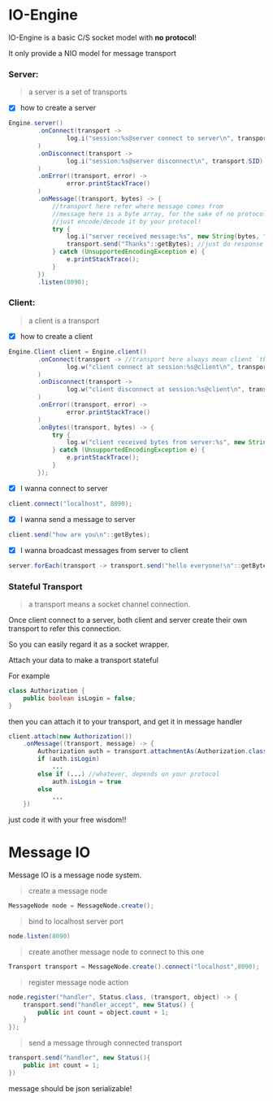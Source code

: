 # IO-Engine

IO-Engine is a basic C/S socket model with **no protocol**!

It only provide a NIO model for message transport

### Server: 

> a server is a set of transports

- [x] how to create a server

```java
Engine.server()
        .onConnect(transport ->
                log.i("session:%s@server connect to server\n", transport.SID)
        )
        .onDisconnect(transport ->
                log.i("session:%s@server disconnect\n", transport.SID)
        )
        .onError((transport, error) ->
                error.printStackTrace()
        )
        .onMessage((transport, bytes) -> {
            //transport here refer where message comes from
            //message here is a byte array, for the sake of no protocol
            //just encode/decode it by your protocol!
            try {
                log.i("server received message:%s", new String(bytes, "UTF-8"));
                transport.send("Thanks"::getBytes); //just do response to this message
            } catch (UnsupportedEncodingException e) {
                e.printStackTrace();
            }
        })
        .listen(8090);
```

### Client:

> a client is a transport

- [x] how to create a client

```java
Engine.Client client = Engine.client()
        .onConnect(transport -> //transport here always mean client `this`
                log.w("client connect at session:%s@client\n", transport.SID)
        )
        .onDisconnect(transport ->
                log.w("client disconnect at session:%s@client\n", transport.SID)
        )
        .onError((transport, error) ->
                error.printStackTrace()
        )
        .onBytes((transport, bytes) -> {
            try {
                log.w("client received bytes from server:%s", new String(bytes, "UTF-8"));
            } catch (UnsupportedEncodingException e) {
                e.printStackTrace();
            }
        });
```

- [x] I wanna connect to server

```java
client.connect("localhost", 8090);
```

- [x] I wanna send a message to server

```java
client.send("how are you\n"::getBytes);
```

- [x] I wanna broadcast messages from server to client

```java
server.forEach(transport -> transport.send("hello everyone!\n"::getBytes));
```

### Stateful Transport

> a transport means a socket channel connection. 

Once client connect to a server, both client and server create their own transport to refer this connection.

So you can easily regard it as a socket wrapper.

Attach your data to make a transport stateful

For example

```java
class Authorization {
    public boolean isLogin = false;
}
```

then you can attach it to your transport, and get it in message handler

```java
client.attach(new Authorization())
    .onMessage((transport, message) -> {
        Authorization auth = transport.attachmentAs(Authorization.class);
        if (auth.isLogin)
            ...
        else if (...) //whatever, depends on your protocol
            auth.isLogin = true
        else
            ...
    })
```

just code it with your free wisdom!!

# Message IO

Message IO is a message node system. 

> create a message node

```java
MessageNode node = MessageNode.create();
```

> bind to localhost server port

```java
node.listen(8090)
```

> create another message node to connect to this one

```java
Transport transport = MessageNode.create().connect("localhost",8090);
```

> register message node action

```java
node.register("handler", Status.class, (transport, object) -> {
    transport.send("handler_accept", new Status() {
        public int count = object.count + 1;
    }
});
```

> send a message through connected transport

```java
transport.send("handler", new Status(){
    public int count = 1;
})
```

message should be json serializable!